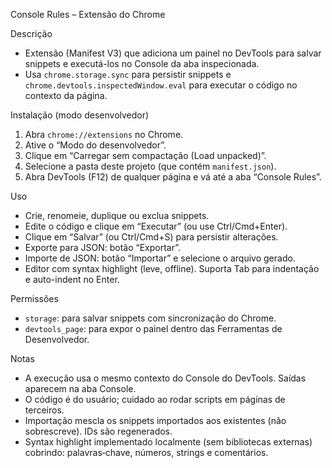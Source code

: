 Console Rules – Extensão do Chrome

Descrição
- Extensão (Manifest V3) que adiciona um painel no DevTools para salvar snippets e executá-los no Console da aba inspecionada.
- Usa `chrome.storage.sync` para persistir snippets e `chrome.devtools.inspectedWindow.eval` para executar o código no contexto da página.

Instalação (modo desenvolvedor)
1. Abra `chrome://extensions` no Chrome.
2. Ative o “Modo do desenvolvedor”.
3. Clique em “Carregar sem compactação (Load unpacked)”.
4. Selecione a pasta deste projeto (que contém `manifest.json`).
5. Abra DevTools (F12) de qualquer página e vá até a aba “Console Rules”.

Uso
- Crie, renomeie, duplique ou exclua snippets.
- Edite o código e clique em “Executar” (ou use Ctrl/Cmd+Enter).
- Clique em “Salvar” (ou Ctrl/Cmd+S) para persistir alterações.
- Exporte para JSON: botão “Exportar”.
- Importe de JSON: botão “Importar” e selecione o arquivo gerado.
 - Editor com syntax highlight (leve, offline). Suporta Tab para indentação e auto-indent no Enter.

Permissões
- `storage`: para salvar snippets com sincronização do Chrome.
- `devtools_page`: para expor o painel dentro das Ferramentas de Desenvolvedor.

Notas
- A execução usa o mesmo contexto do Console do DevTools. Saídas aparecem na aba Console.
- O código é do usuário; cuidado ao rodar scripts em páginas de terceiros.
- Importação mescla os snippets importados aos existentes (não sobrescreve). IDs são regenerados.
- Syntax highlight implementado localmente (sem bibliotecas externas) cobrindo: palavras‑chave, números, strings e comentários.

